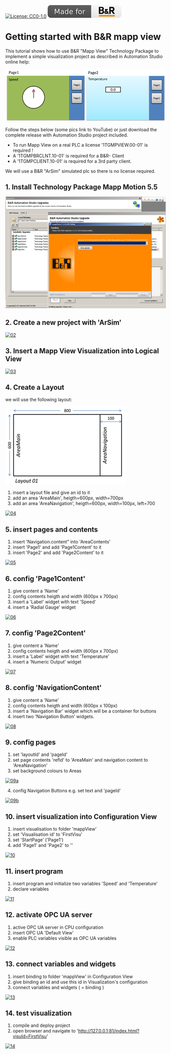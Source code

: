 [![License: CC0-1.0](https://licensebuttons.net/l/zero/1.0/80x15.png)](http://creativecommons.org/publicdomain/zero/1.0/)
[![Made For B&R](https://github.com/hilch/BandR-badges/blob/main/Made-For-BrAutomation.svg)](https://www.br-automation.com)

# Getting started with B&R mapp view




This tutorial shows how to use B&amp;R "Mapp View" Technology Package to implement a simple visualization project as described in Automation Studio online help:

![04_layout](https://github.com/hilch/mapp-view-getting-started/blob/master/media/04_visualization_mockup.png)


Follow the steps below (some pics link to YouTube) or just download the complete release with Automation Studio
project included.

* To run Mapp View on a real PLC a license '1TGMPVIEW.00-01' is required !
* A '1TGMPBRCLNT.10-01' is required for a B&amp;R- Client
* A '1TGMPCLIENT.10-01' is required for a 3rd party client.

We will use a B&amp;R "ArSim" simulated plc so there is no license required.

## 1. Install Technology Package Mapp Motion 5.5

![install mapp motion](https://github.com/hilch/mapp-motion-getting-started/blob/master/media/02_install_mapp_motion_55.png)

## 2. Create a new project with 'ArSim'

[![02](http://img.youtube.com/vi/AiyE6XDUEtA/0.jpg)](http://www.youtube.com/watch?v=AiyE6XDUEtA)

## 3. Insert a Mapp View Visualization into Logical View

[![03](http://img.youtube.com/vi/RZ38lSVSR6E/0.jpg)](http://www.youtube.com/watch?v=RZ38lSVSR6E)

## 4. Create a Layout

we will use the following layout:

![04_layout](https://github.com/hilch/mapp-view-getting-started/blob/master/media/04_visualization_layout.png)

1. insert a layout file and give an id to it
2. add an area 'AreaMain', heigth=600px, width=700px
3. add an area 'AreaNavigation', heigth=600px, width=100px, left=700

[![04](http://img.youtube.com/vi/NXKHmO_vA74/0.jpg)](http://www.youtube.com/watch?v=NXKHmO_vA74)

## 5. insert pages and contents

1. insert 'Navigation.content" into 'AreaContents'
2. insert 'Page1' and add 'Page1Content' to it
3. insert 'Page2' and add 'Page2Content' to it

[![05](http://img.youtube.com/vi/3RwLSz6mHcA/0.jpg)](http://www.youtube.com/watch?v=3RwLSz6mHcA)

## 6. config 'Page1Content'

1. give content a 'Name'
2. config contents heigth and width (600px x 700px)
3. insert a 'Label' widget with text 'Speed'
4. insert a 'Radial Gauge' widget

[![06](http://img.youtube.com/vi/k3JbJhhjnn0/0.jpg)](http://www.youtube.com/watch?v=k3JbJhhjnn0)

## 7. config 'Page2Content'

1. give content a 'Name'
2. config contents heigth and width (600px x 700px)
3. insert a 'Label' widget with text 'Temperature'
4. insert a 'Numeric Output' widget

[![07](http://img.youtube.com/vi/5TJZtMvdz-Y/0.jpg)](http://www.youtube.com/watch?v=5TJZtMvdz-Y)

## 8. config 'NavigationContent'

1. give content a 'Name'
2. config contents heigth and width (600px x 100px)
3. insert a 'Navigation Bar' widget which will be a container for buttons
4. insert two 'Navigation Button' widgets.

[![08](http://img.youtube.com/vi/FrqzgM4ykXc/0.jpg)](http://www.youtube.com/watch?v=FrqzgM4ykXc)

## 9. config pages

1. set 'layoutId' and 'pageId'
2. set page contents 'refId' to 'AreaMain' and navigation content to 'AreaNavigation'
3. set background colours to Areas

[![09a](http://img.youtube.com/vi/RtvG8ZdDPpk/0.jpg)](http://www.youtube.com/watch?v=RtvG8ZdDPpk)

4. config Navigation Buttons e.g. set text and 'pageId'

[![09b](http://img.youtube.com/vi/sTdqS5BWHj4/0.jpg)](http://www.youtube.com/watch?v=sTdqS5BWHj4)

## 10. insert visualization into Configuration View

1. insert visualisation to folder 'mappView'
2. set 'Visualisation id' to 'FirstVisu'
3. set 'StartPage' ('Page1')
4. add 'Page1' and 'Page2' to '<Pages>'

[![10](http://img.youtube.com/vi/MR8PW3gr4m8/0.jpg)](http://www.youtube.com/watch?v=MR8PW3gr4m8)

## 11. insert program

1. insert program and initialize two variables 'Speed' and 'Temperature'
2. declare variables

[![11](http://img.youtube.com/vi/mk94ezcm95g/0.jpg)](http://www.youtube.com/watch?v=mk94ezcm95g)

## 12. activate OPC UA server

1. active OPC UA server in CPU configuration
2. insert OPC UA 'Default View'
3. enable PLC variables visible as OPC UA variables

[![12](http://img.youtube.com/vi/fBoYfqBxXYo/0.jpg)](http://www.youtube.com/watch?v=fBoYfqBxXYo)

## 13. connect variables and widgets

1. insert binding to folder 'mappView' in Configuration View
2. give binding an id and use this id in Visualization's configuration
3. connect variables and widgets ( = binding )

[![13](http://img.youtube.com/vi/ap58UPmMq-M/0.jpg)](http://www.youtube.com/watch?v=ap58UPmMq-M)

## 14. test visualization

1. compile and deploy project
2. open browser and navigate to 'http://127.0.0.1:81/index.html?visuId=FirstVisu'

[![14](http://img.youtube.com/vi/9GENVD3buxU/0.jpg)](http://www.youtube.com/watch?v=9GENVD3buxU)


